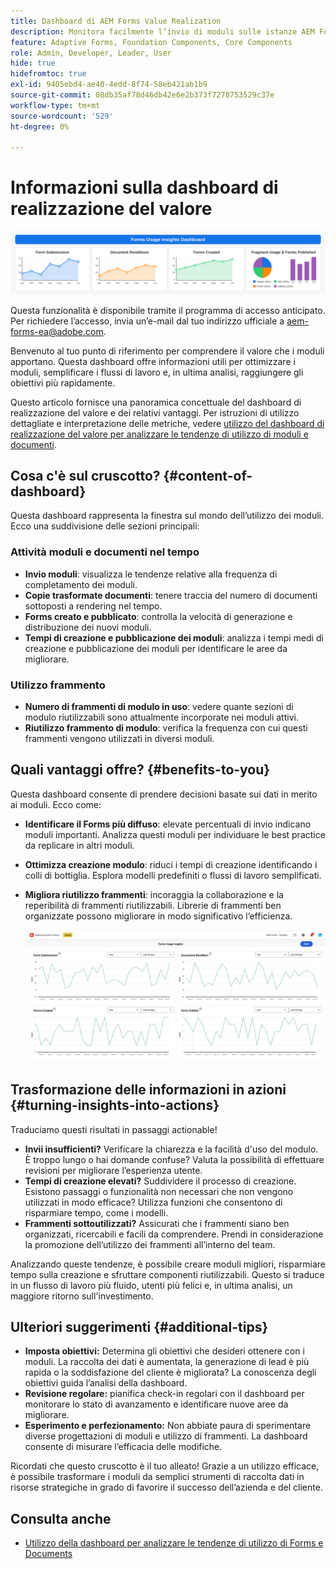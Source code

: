 ```yaml
---
title: Dashboard di AEM Forms Value Realization
description: Monitora facilmente l’invio di moduli sulle istanze AEM Forms con una dashboard di tracciamento intuitiva.
feature: Adaptive Forms, Foundation Components, Core Components
role: Admin, Developer, Leader, User
hide: true
hidefromtoc: true
exl-id: 9405ebd4-ae40-4edd-8f74-58eb421ab1b9
source-git-commit: 08db35af78d46db42e6e2b373f7278753529c37e
workflow-type: tm+mt
source-wordcount: '529'
ht-degree: 0%

---
```


# Informazioni sulla dashboard di realizzazione del valore

![Dashboard di realizzazione Fvalue](/help/edge/docs/forms/universal-editor/assets/forms-insights-banner.svg)


<span class="preview"> Questa funzionalità è disponibile tramite il programma di accesso anticipato. Per richiedere l’accesso, invia un’e-mail dal tuo indirizzo ufficiale a aem-forms-ea@adobe.com. <span>


Benvenuto al tuo punto di riferimento per comprendere il valore che i moduli apportano. Questa dashboard offre informazioni utili per ottimizzare i moduli, semplificare i flussi di lavoro e, in ultima analisi, raggiungere gli obiettivi più rapidamente.

Questo articolo fornisce una panoramica concettuale del dashboard di realizzazione del valore e dei relativi vantaggi. Per istruzioni di utilizzo dettagliate e interpretazione delle metriche, vedere [utilizzo del dashboard di realizzazione del valore per analizzare le tendenze di utilizzo di moduli e documenti](/help/forms/using-the-value-realization-dashboard.md).


## Cosa c&#39;è sul cruscotto? {#content-of-dashboard}

Questa dashboard rappresenta la finestra sul mondo dell’utilizzo dei moduli. Ecco una suddivisione delle sezioni principali:


### Attività moduli e documenti nel tempo

* **Invio moduli**: visualizza le tendenze relative alla frequenza di completamento dei moduli.
* **Copie trasformate documenti**: tenere traccia del numero di documenti sottoposti a rendering nel tempo.
* **Forms creato e pubblicato**: controlla la velocità di generazione e distribuzione dei nuovi moduli.
* **Tempi di creazione e pubblicazione dei moduli**: analizza i tempi medi di creazione e pubblicazione dei moduli per identificare le aree da migliorare.

### Utilizzo frammento

* **Numero di frammenti di modulo in uso**: vedere quante sezioni di modulo riutilizzabili sono attualmente incorporate nei moduli attivi.
* **Riutilizzo frammento di modulo**: verifica la frequenza con cui questi frammenti vengono utilizzati in diversi moduli.


## Quali vantaggi offre? {#benefits-to-you}

Questa dashboard consente di prendere decisioni basate sui dati in merito ai moduli. Ecco come:

* **Identificare il Forms più diffuso**: elevate percentuali di invio indicano moduli importanti. Analizza questi moduli per individuare le best practice da replicare in altri moduli.
* **Ottimizza creazione modulo**: riduci i tempi di creazione identificando i colli di bottiglia. Esplora modelli predefiniti o flussi di lavoro semplificati.
* **Migliora riutilizzo frammenti**: incoraggia la collaborazione e la reperibilità di frammenti riutilizzabili. Librerie di frammenti ben organizzate possono migliorare in modo significativo l’efficienza.

  ![dashboard di realizzazione valore](/help/forms/assets/forms-usage-insights.png)


## Trasformazione delle informazioni in azioni {#turning-insights-into-actions}

Traduciamo questi risultati in passaggi actionable!

* **Invii insufficienti?** Verificare la chiarezza e la facilità d&#39;uso del modulo. È troppo lungo o hai domande confuse? Valuta la possibilità di effettuare revisioni per migliorare l’esperienza utente.
* **Tempi di creazione elevati?** Suddividere il processo di creazione. Esistono passaggi o funzionalità non necessari che non vengono utilizzati in modo efficace? Utilizza funzioni che consentono di risparmiare tempo, come i modelli.
* **Frammenti sottoutilizzati?** Assicurati che i frammenti siano ben organizzati, ricercabili e facili da comprendere. Prendi in considerazione la promozione dell’utilizzo dei frammenti all’interno del team.

Analizzando queste tendenze, è possibile creare moduli migliori, risparmiare tempo sulla creazione e sfruttare componenti riutilizzabili. Questo si traduce in un flusso di lavoro più fluido, utenti più felici e, in ultima analisi, un maggiore ritorno sull&#39;investimento.

## Ulteriori suggerimenti {#additional-tips}

* **Imposta obiettivi:** Determina gli obiettivi che desideri ottenere con i moduli. La raccolta dei dati è aumentata, la generazione di lead è più rapida o la soddisfazione del cliente è migliorata? La conoscenza degli obiettivi guida l’analisi della dashboard.
* **Revisione regolare:** pianifica check-in regolari con il dashboard per monitorare lo stato di avanzamento e identificare nuove aree da migliorare.
* **Esperimento e perfezionamento:** Non abbiate paura di sperimentare diverse progettazioni di moduli e utilizzo di frammenti. La dashboard consente di misurare l’efficacia delle modifiche.

Ricordati che questo cruscotto è il tuo alleato! Grazie a un utilizzo efficace, è possibile trasformare i moduli da semplici strumenti di raccolta dati in risorse strategiche in grado di favorire il successo dell’azienda e del cliente.

## Consulta anche

* [Utilizzo della dashboard per analizzare le tendenze di utilizzo di Forms e Documents](/help/forms/using-the-value-realization-dashboard.md)